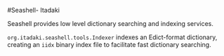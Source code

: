#Seashell- Itadaki

Seashell provides low level dictionary searching and indexing services.

`org.itadaki.seashell.tools.Indexer` indexes an Edict-format dictionary, creating an `iidx` binary index file to facilitate fast dictionary searching.
